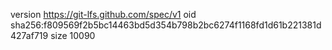 version https://git-lfs.github.com/spec/v1
oid sha256:f809569f2b5bc14463bd5d354b798b2bc6274f1168fd1d61b221381d427af719
size 10090
